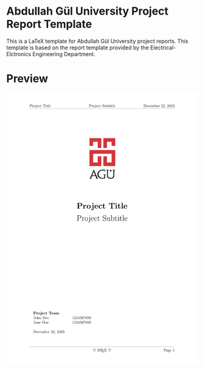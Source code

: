 # Abdullah Gül University Project Report Template
This is a LaTeX template for Abdullah Gül University project reports. This template is based on the report template provided by the Electrical-Elctronics Engineering Department.

# Preview
![Preview](preview.png)

